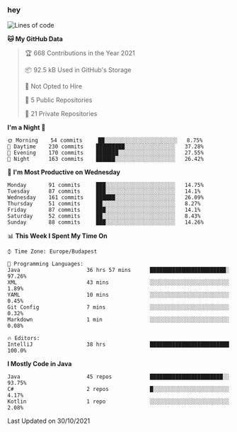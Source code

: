 ### hey

<!--START_SECTION:waka-->
![Lines of code](https://img.shields.io/badge/From%20Hello%20World%20I%27ve%20Written-464923%20lines%20of%20code-blue)

**🐱 My GitHub Data** 

> 🏆 668 Contributions in the Year 2021
 > 
> 📦 92.5 kB Used in GitHub's Storage 
 > 
> 🚫 Not Opted to Hire
 > 
> 📜 5 Public Repositories 
 > 
> 🔑 21 Private Repositories  
 > 
**I'm a Night 🦉** 

```text
🌞 Morning    54 commits     ██░░░░░░░░░░░░░░░░░░░░░░░   8.75% 
🌆 Daytime    230 commits    █████████░░░░░░░░░░░░░░░░   37.28% 
🌃 Evening    170 commits    ███████░░░░░░░░░░░░░░░░░░   27.55% 
🌙 Night      163 commits    ██████░░░░░░░░░░░░░░░░░░░   26.42%

```
📅 **I'm Most Productive on Wednesday** 

```text
Monday       91 commits     ███░░░░░░░░░░░░░░░░░░░░░░   14.75% 
Tuesday      87 commits     ███░░░░░░░░░░░░░░░░░░░░░░   14.1% 
Wednesday    161 commits    ██████░░░░░░░░░░░░░░░░░░░   26.09% 
Thursday     51 commits     ██░░░░░░░░░░░░░░░░░░░░░░░   8.27% 
Friday       87 commits     ███░░░░░░░░░░░░░░░░░░░░░░   14.1% 
Saturday     52 commits     ██░░░░░░░░░░░░░░░░░░░░░░░   8.43% 
Sunday       88 commits     ███░░░░░░░░░░░░░░░░░░░░░░   14.26%

```


📊 **This Week I Spent My Time On** 

```text
⌚︎ Time Zone: Europe/Budapest

💬 Programming Languages: 
Java                     36 hrs 57 mins      ████████████████████████░   97.26% 
XML                      43 mins             ░░░░░░░░░░░░░░░░░░░░░░░░░   1.89% 
YAML                     10 mins             ░░░░░░░░░░░░░░░░░░░░░░░░░   0.45% 
Git Config               7 mins              ░░░░░░░░░░░░░░░░░░░░░░░░░   0.32% 
Markdown                 1 min               ░░░░░░░░░░░░░░░░░░░░░░░░░   0.08%

🔥 Editors: 
IntelliJ                 38 hrs              █████████████████████████   100.0%

```

**I Mostly Code in Java** 

```text
Java                     45 repos            ███████████████████████░░   93.75% 
C#                       2 repos             █░░░░░░░░░░░░░░░░░░░░░░░░   4.17% 
Kotlin                   1 repo              ░░░░░░░░░░░░░░░░░░░░░░░░░   2.08%

```



 Last Updated on 30/10/2021
<!--END_SECTION:waka-->
